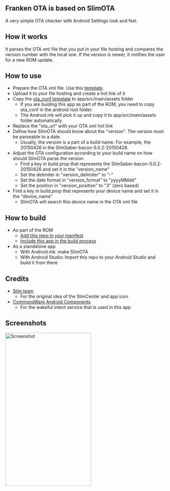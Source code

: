 Franken OTA is based on SlimOTA
-------
A very simple OTA checker with Android Settings look and feel.

How it works
------------
It parses the OTA xml file that you put in your file hosting and compares the version number with the local one.
If the version is newer, it notifies the user for a new ROM update.

How to use
----------
* Prepare the OTA xml file. Use this [template](https://raw.githubusercontent.com/SlimSaber/packages_apps_SlimOTA/lp5.0/examples/ota_lollipop.xml).
* Upload it to your file hosting and create a hot link of it
* Copy the [ota_conf template](https://raw.githubusercontent.com/SlimSaber/packages_apps_SlimOTA/lp5.0/examples/ota_conf) to app/src/main/assets folder
  * If you are buiding this app as part of the ROM, you need to copy ota_conf in the android root folder.
  * The Android.mk will pick it up and copy it to app/src/main/assets folder automatically.
* Replace the "ota_url" with your OTA xml hot link
* Define how SlimOTA should know about the "version". The version must be parseable to a date.
  * Usually, the version is a part of a build name. For example, the 20150426 in the SlimSaber-bacon-5.0.2-20150426.
* Adjust the OTA configuration according to your build name on how should SlimOTA parse the version
  * Find a key in build.prop that represents the SlimSaber-bacon-5.0.2-20150426 and set it in the "version_name"
  * Set the delimiter in "version_delimiter" to "-"
  * Set the date format in "version_format" to "yyyyMMdd"
  * Set the position in "version_position" to "3" (zero based)
* Find a key in build.prop that represents your device name and set it in the "device_name"
  * SlimOTA will search this device name in the OTA xml file

How to build
------------
* As part of the ROM
  * [Add this repo in your manifest](https://github.com/SlimSaber/platform_manifest/commit/0c0debe17d03cbe911f8693c4da2789b9d94b08e)
  * [Include this app in the build process](https://github.com/SlimSaber/vendor_slim/commit/c8c7bae682d837e21af3062dded327cda2d781e0)
* As a standalone app
  * With Android.mk: make SlimOTA
  * With Android Studio: Import this repo to your Android Studio and build it from there
  
Credits
-------
* [Slim team](http://slimroms.net/)
  * For the original idea of the SlimCenter and app icon
* [CommonsWare Android Components](https://github.com/commonsguy/cwac-wakeful)
  * For the wakeful intent service that is used in this app

Screenshots
-----------
<img alt="Screenshot"
   width="270" height="480" 
   src="https://raw.githubusercontent.com/SlimSaber/packages_apps_SlimOTA/lp5.0/screenshots/Screenshot_20150505_1317.png" />
